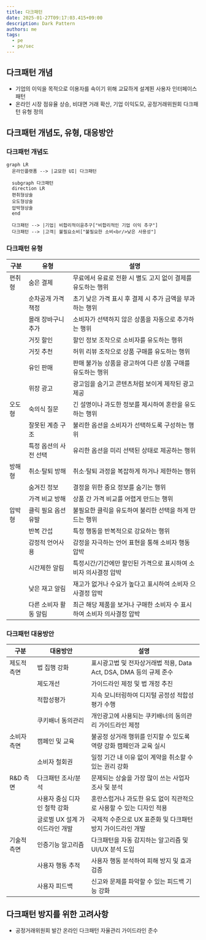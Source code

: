 ```yaml
---
title: 다크패턴
date: 2025-01-27T09:17:03.415+09:00
description: Dark Pattern
authors: me
tags:
  - pe
  - pe/sec
---
```


## 다크패턴 개념

- 기업의 이익을 목적으로 이용자를 속이기 위해 교묘하게 설계뙨 사용자 인터페이스 패턴
- 온라인 시장 점유율 상승, 비대면 거래 확산, 기업 이익도모, 공정거래위원회 다크패턴 유형 정의

## 다크패턴 개념도, 유형, 대응방안

### 다크패턴 개념도

```mermaid
graph LR
  온라인플랫폼 --> |교묘한 UI| 다크패턴

  subgraph 다크패턴
  direction LR
  편취형상술
  오도형상술
  압박형상술
  end

  다크패턴 --> |기업| 비합리적이윤추구["비합리적인 기업 이익 추구"]
  다크패턴 --> |고객| 불필요소비["불필요한 소비<br/>낮은 사용성"]
```

### 다크패턴 유형

| 구분 | 유형 | 설명 |
|---|---|---|
| 편취형 | 숨은 결제 | 무료에서 유료로 전환 시 별도 고지 없이 결제를 유도하는 행위 |
| | 순차공개 가격책정 | 초기 낮은 가격 표시 후 결제 시 추가 금액을 부과하는 행위 |
| | 몰래 장바구니 추가 | 소비자가 선택하지 않은 상품을 자동으로 추가하는 행위 |
| | 거짓 할인 | 할인 정보 조작으로 소비자를 유도하는 행위 |
| | 거짓 추천 | 허위 리뷰 조작으로 상품 구매를 유도하는 행위 |
| | 유인 판매 | 판매 불가능 상품을 광고하여 다른 상품 구매를 유도하는 행위 |
| | 위장 광고 | 광고임을 숨기고 콘텐츠처럼 보이게 제작된 광고 제공 |
| 오도형 | 숙의식 질문 | 긴 설명이나 과도한 정보를 제시하여 혼란을 유도하는 행위 |
| | 잘못된 계층 구조 | 불리한 옵션을 소비자가 선택하도록 구성하는 행위 |
| | 특정 옵션의 사전 선택 | 유리한 옵션을 미리 선택된 상태로 제공하는 행위 |
| 방해형 | 취소·탈퇴 방해 | 취소·탈퇴 과정을 복잡하게 하거나 제한하는 행위 |
| | 숨겨진 정보 | 결정을 위한 중요 정보를 숨기는 행위 |
| | 가격 비교 방해 | 상품 간 가격 비교를 어렵게 만드는 행위 |
| 압박형 | 클릭 필요 옵션 유발| 불필요한 클릭을 유도하여 불리한 선택을 하게 만드는 행위 |
| | 반복 간섭 | 특정 행동을 반복적으로 강요하는 행위 |
| | 감정적 언어사용 | 감정을 자극하는 언어 표현을 통해 소비자 행동 압박 |
| | 시간제한 알림 | 특정시간/기간에만 할인된 가격으로 표시하여 소비자 의사결정 압박 |
| | 낮은 재고 알림 | 재고가 없거나 수요가 높다고 표시하여 소비자 으사결정 압박 |
| | 다른 소비자 활동 알림 | 최근 해당 제품을 보거나 구매한 소비자 수 표시하여 소비자 의사결정 압박 |

### 다크패턴 대응방안

| 구분 | 대응방안 | 설명 |
|---|---|---|
| 제도적 측면 | 법 집행 강화 | 표시광고법 및 전자상거래법 적용, Data Act, DSA, DMA 등의 규제 준수 |
| | 제도개선 | 가이드라인 제정 및 법 개정 추진 |
| | 적합성평가 | 지속 모니터링하여 디지털 공정성 적합성 평가 수행 |
| | 쿠키배너 동의관리 | 개인광고에 사용되는 쿠키배너의 동의관리 가이드라인 제정 |
| 소비자 측면 | 캠페인 및 교육 | 불공정 상거래 행위를 인지할 수 있도록 역량 강화 캠페인과 교육 실시 |
| | 소비자 철회권 | 일정 기간 내 이유 없이 계약을 취소할 수 있는 권리 강화 |
| R&D 측면 | 다크패턴 조사/분석 | 문제되는 상술을 가장 많이 쓰는 사업자 조사 및 분석 |
| | 사용자 중심 디자인 철학 강화 | 혼란스럽거나 과도한 유도 없이 직관적으로 사용할 수 있는 디자인 적용 |
| | 글로벌 UX 설계 가이드라인 개발 | 국제적 수준으로 UX 표준화 및 다크패턴 방지 가이드라인 개발 |
| 기술적 측면 | 인증기능 알고리즘 | 다크패턴을 자동 감지하는 알고리즘 및 UI/UX 분석 도입 |
| | 사용자 행동 추적 | 사용자 행동 분석하여 피해 방지 및 효과 검증 |
| | 사용자 피드백 | 신고와 문제를 파악할 수 있는 피드백 기능 강화 |

## 다크패턴 방지를 위한 고려사항

- 공정거래위원회 발간 온라인 다크패턴 자율관리 가이드라인 준수

